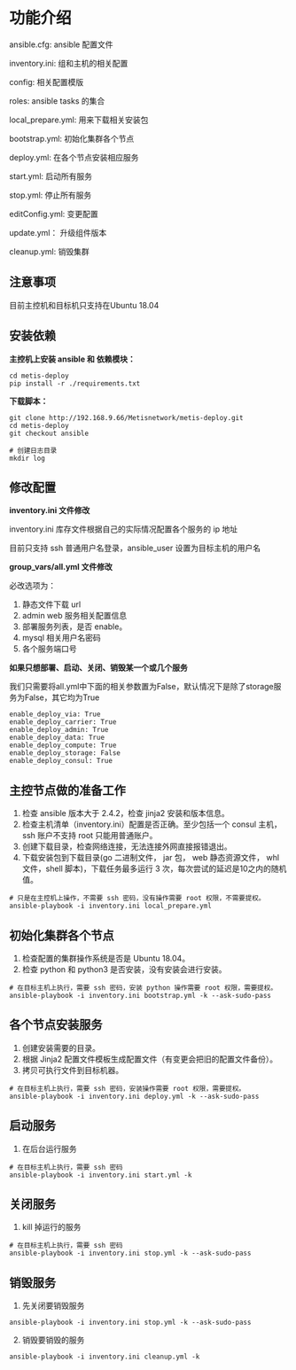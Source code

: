# 功能介绍

ansible.cfg: ansible 配置文件

inventory.ini: 组和主机的相关配置

config: 相关配置模版

roles: ansible tasks 的集合

local_prepare.yml: 用来下载相关安装包

bootstrap.yml: 初始化集群各个节点

deploy.yml: 在各个节点安装相应服务

start.yml: 启动所有服务

stop.yml: 停止所有服务

editConfig.yml: 变更配置

update.yml： 升级组件版本

cleanup.yml: 销毁集群

## 注意事项

目前主控机和目标机只支持在Ubuntu 18.04

## 安装依赖

**主控机上安装 ansible 和 依赖模块：**

```shell
cd metis-deploy
pip install -r ./requirements.txt
```

**下载脚本：**

```shell
git clone http://192.168.9.66/Metisnetwork/metis-deploy.git
cd metis-deploy
git checkout ansible

# 创建日志目录
mkdir log
```

## 修改配置

**inventory.ini 文件修改**

inventory.ini 库存文件根据自己的实际情况配置各个服务的 ip 地址

目前只支持 ssh 普通用户名登录，ansible_user 设置为目标主机的用户名

**group_vars/all.yml 文件修改**

必改选项为：
1. 静态文件下载 url
2. admin web 服务相关配置信息
3. 部署服务列表，是否 enable。
4. mysql 相关用户名密码
5. 各个服务端口号

**如果只想部署、启动、关闭、销毁某一个或几个服务**

我们只需要将all.yml中下面的相关参数置为False，默认情况下是除了storage服务为False，其它均为True

~~~
enable_deploy_via: True
enable_deploy_carrier: True
enable_deploy_admin: True
enable_deploy_data: True
enable_deploy_compute: True
enable_deploy_storage: False
enable_deploy_consul: True
~~~



## 主控节点做的准备工作

1. 检查 ansible 版本大于 2.4.2，检查 jinja2 安装和版本信息。
2. 检查主机清单（inventory.ini）配置是否正确。至少包括一个 consul 主机， ssh 账户不支持 root 只能用普通账户。
3. 创建下载目录，检查网络连接，无法连接外网直接报错退出。
4. 下载安装包到下载目录(go 二进制文件， jar 包， web 静态资源文件， whl 文件，shell 脚本)，下载任务最多运行 3 次，每次尝试的延迟是10之内的随机值。

```shell
# 只是在主控机上操作，不需要 ssh 密码，没有操作需要 root 权限，不需要提权。
ansible-playbook -i inventory.ini local_prepare.yml
```

## 初始化集群各个节点

1. 检查配置的集群操作系统是否是 Ubuntu 18.04。
2. 检查 python 和 python3 是否安装，没有安装会进行安装。

```shell
# 在目标主机上执行，需要 ssh 密码，安装 python 操作需要 root 权限，需要提权。
ansible-playbook -i inventory.ini bootstrap.yml -k --ask-sudo-pass
```

## 各个节点安装服务

1. 创建安装需要的目录。
2. 根据 Jinja2 配置文件模板生成配置文件（有变更会把旧的配置文件备份）。
3. 拷贝可执行文件到目标机器。

```shell
# 在目标主机上执行，需要 ssh 密码，安装操作需要 root 权限，需要提权。
ansible-playbook -i inventory.ini deploy.yml -k --ask-sudo-pass
```

## 启动服务

1. 在后台运行服务

```shell
# 在目标主机上执行，需要 ssh 密码
ansible-playbook -i inventory.ini start.yml -k
```

## 关闭服务

1. kill 掉运行的服务

```shell
# 在目标主机上执行，需要 ssh 密码
ansible-playbook -i inventory.ini stop.yml -k --ask-sudo-pass
```

## 销毁服务

1. 先关闭要销毁服务

~~~
ansible-playbook -i inventory.ini stop.yml -k --ask-sudo-pass
~~~

2. 销毁要销毁的服务

~~~
ansible-playbook -i inventory.ini cleanup.yml -k
~~~


